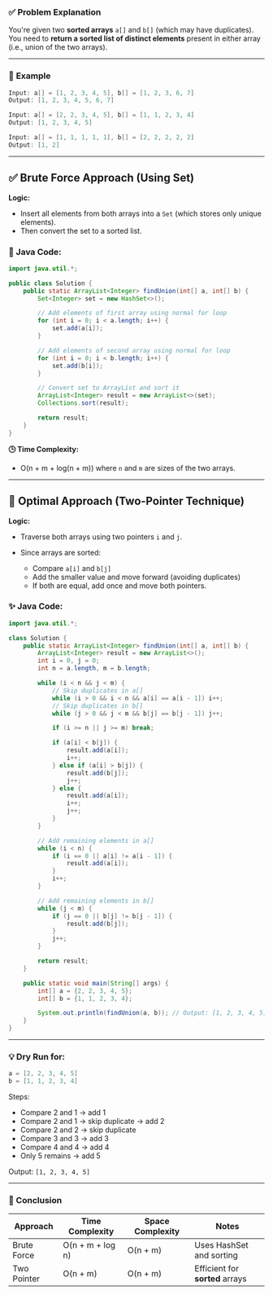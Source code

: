 ### ✅ **Problem Explanation**

You're given two **sorted arrays** `a[]` and `b[]` (which may have duplicates). You need to **return a sorted list of distinct elements** present in either array (i.e., union of the two arrays).

---

### 🔎 **Example**

```java
Input: a[] = [1, 2, 3, 4, 5], b[] = [1, 2, 3, 6, 7]
Output: [1, 2, 3, 4, 5, 6, 7]

Input: a[] = [2, 2, 3, 4, 5], b[] = [1, 1, 2, 3, 4]
Output: [1, 2, 3, 4, 5]

Input: a[] = [1, 1, 1, 1, 1], b[] = [2, 2, 2, 2, 2]
Output: [1, 2]
```

---

## ✅ Brute Force Approach (Using Set)

**Logic:**

* Insert all elements from both arrays into a `Set` (which stores only unique elements).
* Then convert the set to a sorted list.

### 🔧 Java Code:

```java
import java.util.*;

public class Solution {
    public static ArrayList<Integer> findUnion(int[] a, int[] b) {
        Set<Integer> set = new HashSet<>();

        // Add elements of first array using normal for loop
        for (int i = 0; i < a.length; i++) {
            set.add(a[i]);
        }

        // Add elements of second array using normal for loop
        for (int i = 0; i < b.length; i++) {
            set.add(b[i]);
        }

        // Convert set to ArrayList and sort it
        ArrayList<Integer> result = new ArrayList<>(set);
        Collections.sort(result);

        return result;
    }
}

```

**🕒 Time Complexity:**

* O(n + m + log(n + m)) where `n` and `m` are sizes of the two arrays.

---

## 🚀 Optimal Approach (Two-Pointer Technique)

**Logic:**

* Traverse both arrays using two pointers `i` and `j`.
* Since arrays are sorted:

  * Compare `a[i]` and `b[j]`
  * Add the smaller value and move forward (avoiding duplicates)
  * If both are equal, add once and move both pointers.

### ✨ Java Code:

```java
import java.util.*;

class Solution {
    public static ArrayList<Integer> findUnion(int[] a, int[] b) {
        ArrayList<Integer> result = new ArrayList<>();
        int i = 0, j = 0;
        int n = a.length, m = b.length;

        while (i < n && j < m) {
            // Skip duplicates in a[]
            while (i > 0 && i < n && a[i] == a[i - 1]) i++;
            // Skip duplicates in b[]
            while (j > 0 && j < m && b[j] == b[j - 1]) j++;

            if (i >= n || j >= m) break;

            if (a[i] < b[j]) {
                result.add(a[i]);
                i++;
            } else if (a[i] > b[j]) {
                result.add(b[j]);
                j++;
            } else {
                result.add(a[i]);
                i++;
                j++;
            }
        }

        // Add remaining elements in a[]
        while (i < n) {
            if (i == 0 || a[i] != a[i - 1]) {
                result.add(a[i]);
            }
            i++;
        }

        // Add remaining elements in b[]
        while (j < m) {
            if (j == 0 || b[j] != b[j - 1]) {
                result.add(b[j]);
            }
            j++;
        }

        return result;
    }

    public static void main(String[] args) {
        int[] a = {2, 2, 3, 4, 5};
        int[] b = {1, 1, 2, 3, 4};

        System.out.println(findUnion(a, b)); // Output: [1, 2, 3, 4, 5]
    }
}
```

---

### 💡 Dry Run for:

```java
a = [2, 2, 3, 4, 5]
b = [1, 1, 2, 3, 4]
```

Steps:

* Compare 2 and 1 → add 1
* Compare 2 and 1 → skip duplicate → add 2
* Compare 2 and 2 → skip duplicate
* Compare 3 and 3 → add 3
* Compare 4 and 4 → add 4
* Only 5 remains → add 5

Output: `[1, 2, 3, 4, 5]`

---

### 📌 Conclusion

| Approach    | Time Complexity  | Space Complexity | Notes                           |
| ----------- | ---------------- | ---------------- | ------------------------------- |
| Brute Force | O(n + m + log n) | O(n + m)         | Uses HashSet and sorting        |
| Two Pointer | O(n + m)         | O(n + m)         | Efficient for **sorted** arrays |

